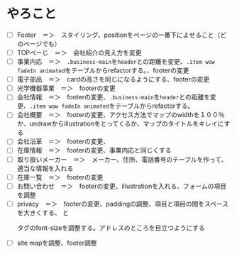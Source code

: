 # やろこと
- [ ] Footer　＝＞　スタイリング、positionをページの一番下によせること（どのページでも） 
- [ ] TOPぺーじ　＝＞　会社紹介の見え方を変更
- [ ] 事業内応　＝＞　`.business-main`を`header`との距離を変更、`.item wow fadeIn animated`をテーブルからrefactorする。、footerの変更
- [ ] 電子部品　＝＞　cardの高さを同じになるようにする、footerの変更
- [ ] 光学機器事業　＝＞　footerの変更
- [ ] 会社情報　＝＞　footerの変更、`.business-main`を`header`との距離を変更、`.item wow fadeIn animated`をテーブルからrefactorする。
- [ ] 会社概要　＝＞　footerの変更、アクセス方法でマップのwidthを１００％か、undrawからillustrationをとってくるか、マップのタイトルをキレイにする
- [ ] 会社沿革　＝＞　footerの変更、
- [ ] 在庫情報　＝＞　footerの変更、事業内応と同じくする
- [ ] 取り扱いメーカー　＝＞　メーカー、住所、電話番号のテーブルを作って、適当な情報を入れる
- [ ] 在庫一覧　＝＞　footerの変更
- [ ] お問い合わせ　＝＞　footerの変更、illustrationを入れる、フォームの項目を調整
- [ ] privacy　＝＞　footerの変更、paddingの調整、項目と項目の間をスペースを大きくする、<h/> と <p/>タグのfont-sizeを調整する。アドレスのところを目立つようにする
- [ ] site mapを調整、footer調整

<!-- kato test -->
<!-- kuzuya test -->